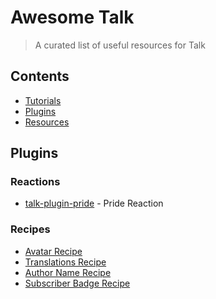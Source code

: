 # Awesome Talk

> A curated list of useful resources for Talk



## Contents

- [Tutorials](#tutorials)
- [Plugins](#plugins)
- [Resources](#resources)

## Plugins

### Reactions

- [talk-plugin-pride](https://github.com/coralproject/talk-plugin-pride) - Pride Reaction

### Recipes
- [Avatar Recipe](https://github.com/coralproject/talk-recipes/tree/master/plugins/avatar)
- [Translations Recipe](https://github.com/coralproject/talk-recipes/tree/master/plugins/translations)
- [Author Name Recipe](https://github.com/coralproject/talk-recipes/tree/master/plugins/author-name)
- [Subscriber Badge Recipe](https://github.com/coralproject/talk-recipes/tree/master/plugins/subscriber)
